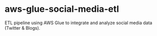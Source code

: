 # aws-glue-social-media-etl
ETL pipeline using AWS Glue to integrate and analyze social media data (Twitter &amp; Blogs).
